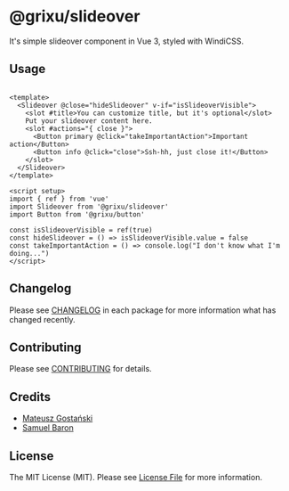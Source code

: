 # @grixu/slideover

It's simple slideover component in Vue 3, styled with WindiCSS.

## Usage

```vue

<template>
  <Slideover @close="hideSlideover" v-if="isSlideoverVisible">
    <slot #title>You can customize title, but it's optional</slot>
    Put your slideover content here.
    <slot #actions="{ close }">
      <Button primary @click="takeImportantAction">Important action</Button>
      <Button info @click="close">Ssh-hh, just close it!</Button>
    </slot>
  </Slideover>
</template>

<script setup>
import { ref } from 'vue'
import Slideover from '@grixu/slideover'
import Button from '@grixu/button'

const isSlideoverVisible = ref(true)
const hideSlideover = () => isSlideoverVisible.value = false
const takeImportantAction = () => console.log("I don't know what I'm doing...")
</script>
```

## Changelog

Please see [CHANGELOG](CHANGELOG.md) in each package for more information what has changed recently.

## Contributing

Please see [CONTRIBUTING](../../CONTRIBUTING.md) for details.

## Credits

- [Mateusz Gostański](https://github.com/grixu)
- [Samuel Baron](https://github.com/samuelbaron)

## License

The MIT License (MIT). Please see [License File](../../LICENSE.md) for more information.
